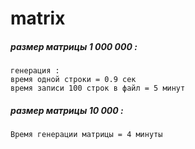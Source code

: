 # matrix


##### размер матрицы 1 000 000 :
```
генерация :  
время одной строки = 0.9 сек 
время записи 100 строк в файл = 5 минут  

```

##### размер матрицы 10 000 : 
```
Время генерации матрицы = 4 минуты

```